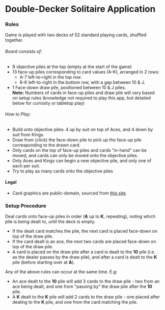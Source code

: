 # Double-Decker Solitaire Application

### Rules
Game is played with two decks of 52 standard playing cards, shuffled together.
###### Board consists of:
* 8 objective piles at the top (empty at the start of the game)
* 13 face-up piles corresponding to card values (A-K), arranged in 2 rows:
  * A-7 left-to-right in the top row.
  * 8-K left-to-right in the bottom row, with a gap between 10 & J.
* 1 Face-down draw pile, positioned between 10 & J piles.  
**Note:** Numbers of cards in face-up piles and draw pile will vary based on setup rules (knowledge not required to play this app, but detailed below for curiosity or tabletop play)

###### How to Play:
* Build onto objective piles: 4 up by suit on top of Aces, and 4 down by suit from Kings.
* Draw from (click) the face-down pile to pick up the face-up pile corresponding to the drawn card.
* Only cards on the top of face-up piles and cards "in-hand" can be moved, and cards can only be moved onto the objective piles.
* Only Aces and Kings can begin a new objective pile, and only one of each per suit.
* Try to play as many cards onto the objective piles

#### Legal
* Card graphics are public-domain, sourced from [this site](https://tekeye.uk/playing_cards/svg-playing-cards).

### Setup Procedure
Deal cards onto face-up piles in order (**A** up to **K**, repeating), noting which pile is being dealt to, until the 
deck is empty.
* If the dealt card matches the pile, the next card is placed face-down on top of the draw pile.
* If the card dealt is an ace, the next two cards are placed face-down on top of the draw pile.
* A card is placed on the draw pile after a card is dealt to the **10** pile (i.e. as the dealer passes by the draw pile),
and after a card is dealt to the **K** pile (before starting over at **A**).

Any of the above rules can occur at the same time. E.g:
* An ace dealt to the **10** pile will add 3 cards to the draw pile - two from an ace being dealt, and one
from "passing by" the draw pile after the **10** pile.
* A **K** dealt to the **K** pile will add 2 cards to the draw pile - one placed after dealing to the **K** pile, and
one from the card matching the pile.